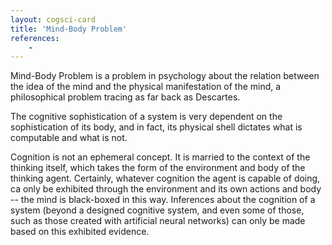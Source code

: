 ```yaml
---
layout: cogsci-card
title: 'Mind-Body Problem'
references:
    - 
---
```


Mind-Body Problem is a problem in psychology about the relation between the idea of the mind and the physical manifestation of the mind, a philosophical problem tracing as far back as Descartes.

The cognitive sophistication of a system is very dependent on the sophistication of its body, and in fact, its physical shell dictates what is computable and what is not. 

Cognition is not an ephemeral concept. It is married to the context of the thinking itself, which takes the form of the environment and body of the thinking agent. Certainly, whatever cognition the agent is capable of doing, ca only be exhibited through the environment and its own actions and body -- the mind is black-boxed in this way. Inferences about the cognition of a system (beyond a designed cognitive system, and even some of those, such as those created with artificial neural networks) can only be made based on this exhibited evidence. 